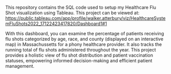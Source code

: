 This repository contains the SQL code used to setup my Healthcare Flu Shot visualization using Tableau. This project can be viewed at: https://public.tableau.com/app/profile/walker.atterbury/viz/HealthcareSystemFluShots2022_17122423417820/Dashboard1#1

With this dashboard, you can examine the percentage of patients receiving flu shots categorized by age, race, and county (displayed on an interactive map) in Massachussetts for a phony healthcare provider. It also tracks the running total of flu shots administered throughout the year. This project provides a holistic view of flu shot distribution and patient vaccination statuses, empowering informed decision-making and efficient patient management.
